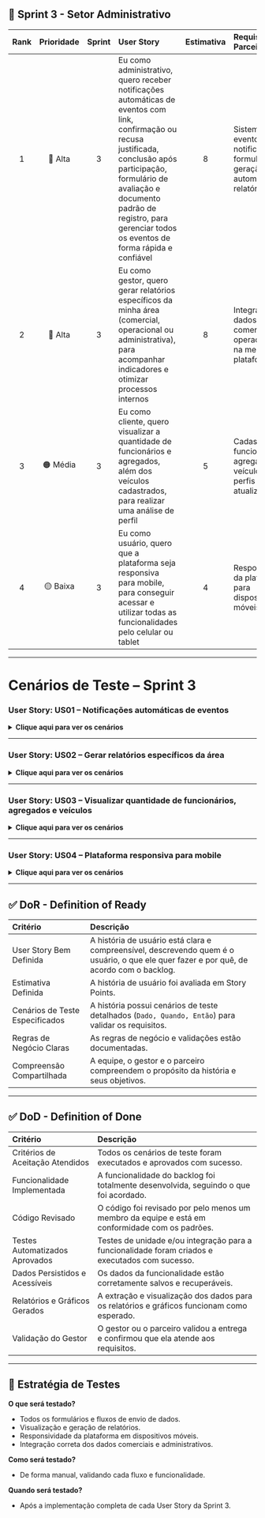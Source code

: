 
## 🔴 Sprint 3 - Setor Administrativo

| Rank | Prioridade | Sprint | User Story | Estimativa | Requisitos do Parceiro |
| :--: | :--------: | :----: | :-------- | :--------: | :---------------------- |
| 1 | 🔴 Alta | 3 | Eu como administrativo, quero receber notificações automáticas de eventos com link, confirmação ou recusa justificada, conclusão após participação, formulário de avaliação e documento padrão de registro, para gerenciar todos os eventos de forma rápida e confiável | 8 | Sistema de eventos com notificações, formulários e geração automática de relatórios |
| 2 | 🔴 Alta | 3 | Eu como gestor, quero gerar relatórios específicos da minha área (comercial, operacional ou administrativa), para acompanhar indicadores e otimizar processos internos | 8 | Integração de dados comerciais e operacionais na mesma plataforma |
| 3 | 🟠 Média | 3 | Eu como cliente, quero visualizar a quantidade de funcionários e agregados, além dos veículos cadastrados, para realizar uma análise de perfil | 5 | Cadastro de funcionários, agregados e veículos com perfis atualizados |
| 4 | 🟡 Baixa | 3 | Eu como usuário, quero que a plataforma seja responsiva para mobile, para conseguir acessar e utilizar todas as funcionalidades pelo celular ou tablet | 4 | Responsividade da plataforma para dispositivos móveis |

---

# Cenários de Teste – Sprint 3

### User Story: US01 – Notificações automáticas de eventos

<details>
<summary><b>Clique aqui para ver os cenários</b></summary>

| Título do Cenário | Dado que | Quando | Então |
| :--- | :--- | :--- | :--- |
| Receber notificação de evento | O cliente está cadastrado na plataforma | Um evento é agendado | O sistema envia notificação automática com link para confirmação ou recusa justificada |
| Concluir participação em evento | O cliente participou do evento | Ele marca presença e finaliza o evento | O sistema registra a participação e atualiza o status do evento |
| Formulário de avaliação enviado | O cliente concluiu o evento | O sistema disponibiliza o formulário de avaliação | O cliente preenche o formulário e o sistema armazena a avaliação |
| Gerar documento padrão de registro | Um evento foi concluído | O cliente ou gestor solicita o registro | O sistema gera documento padrão de registro automaticamente |

</details>

---

### User Story: US02 – Gerar relatórios específicos da área

<details>
<summary><b>Clique aqui para ver os cenários</b></summary>

| Título do Cenário | Dado que | Quando | Então |
| :--- | :--- | :--- | :--- |
| Gerar relatório comercial | O gestor está na tela de relatórios | Ele seleciona "Comercial" e escolhe período | O sistema gera relatório específico da área comercial com dados corretos |
| Gerar relatório operacional | O gestor está na tela de relatórios | Ele seleciona "Operacional" e escolhe período | O sistema gera relatório específico da área operacional |
| Gerar relatório administrativo | O gestor está na tela de relatórios | Ele seleciona "Administrativa" e escolhe período | O sistema gera relatório específico da área administrativa |
| Falha ao gerar relatório | O gestor solicita um relatório | O sistema encontra erro de comunicação ou falta de dados | O sistema exibe mensagem de erro informando a falha |

</details>

---

### User Story: US03 – Visualizar quantidade de funcionários, agregados e veículos

<details>
<summary><b>Clique aqui para ver os cenários</b></summary>

| Título do Cenário | Dado que | Quando | Então |
| :--- | :--- | :--- | :--- |
| Visualizar total de funcionários | O cliente acessa a tela de perfil | Ele seleciona visualizar funcionários | O sistema exibe a quantidade correta de funcionários cadastrados |
| Visualizar total de agregados | O cliente acessa a tela de perfil | Ele seleciona visualizar agregados | O sistema exibe a quantidade correta de agregados cadastrados |
| Visualizar total de veículos | O cliente acessa a tela de perfil | Ele seleciona visualizar veículos | O sistema exibe a quantidade correta de veículos cadastrados |
| Falha na exibição dos dados | O cliente acessa a tela de perfil | O sistema encontra inconsistência nos dados | O sistema exibe mensagem de erro informando a falha |

</details>

---

### User Story: US04 – Plataforma responsiva para mobile

<details>
<summary><b>Clique aqui para ver os cenários</b></summary>

| Título do Cenário | Dado que | Quando | Então |
| :--- | :--- | :--- | :--- |
| Acessar plataforma pelo celular | O usuário abre a plataforma em um smartphone | Ele navega pelas telas | Todas as funcionalidades são exibidas corretamente e responsivas |
| Acessar plataforma pelo tablet | O usuário abre a plataforma em um tablet | Ele navega pelas telas | Todas as funcionalidades são exibidas corretamente e responsivas |
| Falha na responsividade | O usuário abre a plataforma em dispositivo móvel | Alguma tela não se ajusta | O sistema exibe elementos desalinhados e mensagem de alerta ou fallback de layout |

</details>

<hr>

## ✅ DoR - Definition of Ready

| Critério | Descrição |
| :--- | :--- |
| User Story Bem Definida | A história de usuário está clara e compreensível, descrevendo quem é o usuário, o que ele quer fazer e por quê, de acordo com o backlog. |
| Estimativa Definida | A história de usuário foi avaliada em Story Points. |
| Cenários de Teste Especificados | A história possui cenários de teste detalhados (`Dado, Quando, Então`) para validar os requisitos. |
| Regras de Negócio Claras | As regras de negócio e validações estão documentadas. |
| Compreensão Compartilhada | A equipe, o gestor e o parceiro compreendem o propósito da história e seus objetivos. |

---

## ✅ DoD - Definition of Done

| Critério | Descrição |
| :--- | :--- |
| Critérios de Aceitação Atendidos | Todos os cenários de teste foram executados e aprovados com sucesso. |
| Funcionalidade Implementada | A funcionalidade do backlog foi totalmente desenvolvida, seguindo o que foi acordado. |
| Código Revisado | O código foi revisado por pelo menos um membro da equipe e está em conformidade com os padrões. |
| Testes Automatizados Aprovados | Testes de unidade e/ou integração para a funcionalidade foram criados e executados com sucesso. |
| Dados Persistidos e Acessíveis | Os dados da funcionalidade estão corretamente salvos e recuperáveis. |
| Relatórios e Gráficos Gerados | A extração e visualização dos dados para os relatórios e gráficos funcionam como esperado. |
| Validação do Gestor | O gestor ou o parceiro validou a entrega e confirmou que ela atende aos requisitos. |

---

## 🧪 Estratégia de Testes

**O que será testado?**  
- Todos os formulários e fluxos de envio de dados.  
- Visualização e geração de relatórios.  
- Responsividade da plataforma em dispositivos móveis.  
- Integração correta dos dados comerciais e administrativos.

**Como será testado?**  
- De forma manual, validando cada fluxo e funcionalidade.  

**Quando será testado?**  
- Após a implementação completa de cada User Story da Sprint 3.

